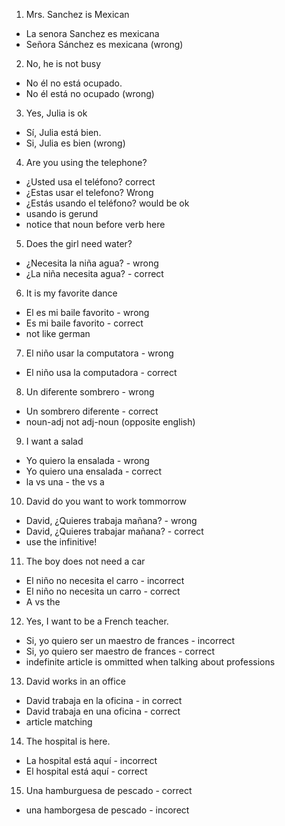 1.  Mrs. Sanchez is Mexican
  - La senora Sanchez es mexicana
  - Señora Sánchez es mexicana (wrong)

2.  No, he is not busy
  - No él no está ocupado.
  - No él está no ocupado (wrong)

3.  Yes, Julia is ok
  - Sí, Julia está bien.
  - Si, Julia es bien (wrong)

4.  Are you using the telephone?
  - ¿Usted usa el teléfono? correct
  - ¿Estas usar el telefono?  Wrong
  - ¿Estás usando el teléfono? would be ok
  - usando is gerund
  - notice that noun before verb here

5.  Does the girl need water?
 - ¿Necesita la niña agua? - wrong
 - ¿La niña necesita agua? - correct

6.  It is my favorite dance
  - El es mi baile favorito - wrong
  - Es mi baile favorito - correct
  - not like german

7.  El niño usar la computatora - wrong
  - El niño usa la computadora - correct

8.  Un diferente sombrero - wrong
- Un sombrero diferente - correct
- noun-adj not adj-noun (opposite english)


9.  I want a salad
- Yo quiero la ensalada - wrong
- Yo quiero una ensalada - correct
- la vs una - the vs a

10.  David do you want to work tommorrow
- David, ¿Quieres trabaja mañana? - wrong
- David, ¿Quieres trabajar mañana? - correct
- use the infinitive!

11.  The boy does not need a car
- El niño no necesita el carro - incorrect
- El niño no necesita un carro - correct
- A vs the

12.  Yes, I want to be a French teacher.
- Si, yo quiero ser un maestro de frances - incorrect
- Si, yo quiero ser maestro de frances - correct
- indefinite article is ommitted when talking about professions

13.  David works in an office
- David trabaja en la oficina - in correct
- David trabaja en una oficina - correct
- article matching

14.  The hospital is here.
- La hospital está aquí - incorrect
- El hospital está aquí - correct

15.  Una hamburguesa de pescado - correct
- una hamborgesa de pescado - incorect
